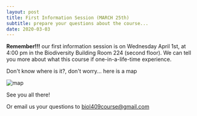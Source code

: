 ```yaml
---
layout: post
title: First Information Session (MARCH 25th)
subtitle: prepare your questions about the course...
date: 2020-03-03
---
```


**Remember!!!** 
our first information session is on Wednesday April 1st, at 4:00 pm in the Biodiversity Building Room 224 (second floor).
We can tell you more about what this course if one-in-a-life-time experience. 

Don't know where is it?, don't worry... here is a map 

![map](http://www.biodiversity.ubc.ca/museum/images/contactmap.jpg)


See you all there!

Or email us your questions to biol409course@gmail.com
